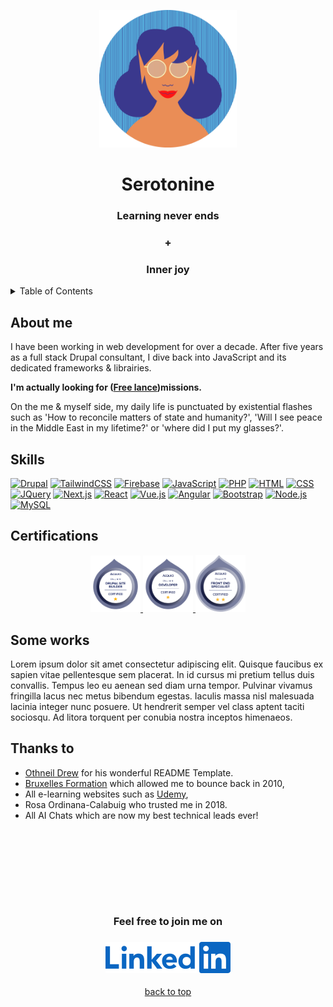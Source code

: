 <a id="readme-top"></a>

<p align="center">
  <img
    src="https://raw.githubusercontent.com/serotonine/Serotonine/master/images/profile_def_blue_red_lips.png"
    alt="logo Serotonine"
    width="220"
  />
</p>
<summary align="center">
<h1>Serotonine</h1>
</summary>
<h3 align="center">Learning never ends</h3>
<h3 align="center">+</h3>
<h3 align="center">Inner joy</h3>

<!-- TABLE OF CONTENTS -->
<details>
  <summary>Table of Contents</summary>
  <ol>
    <li>
      <a href="#about-me">About me</a>
    </li>
    <li>
      <a href="#skills">Skills</a>
    </li>
     <li><a href="#certifications">Certifications</a></li>
    <li><a href="#some-works">Some works</a></li>
    <li><a href="#thanks-to">Thanks to</a></li>
    <li><a href="#contact">Contact</a></li>
  </ol>
</details>

## About me

I have been working in web development for over a decade.
After five years as a full stack Drupal consultant, I dive back into JavaScript and its dedicated frameworks & librairies.

**I'm actually looking for ([Free lance](https://smartbe.be/en/))missions.**

On the me & myself side, my daily life is punctuated by existential flashes such as 'How to reconcile matters of state and humanity?', 'Will I see peace in the Middle East in my lifetime?' or 'where did I put my glasses?'.

## Skills

[![Drupal][Drupal.org]][Drupal-url]
[![TailwindCSS][TailwindCSS.org]][TailwindCSS-url]
[![Firebase][Firebase.org]][Firebase-url]
[![JavaScript][JavaScript.org]][JavaScript-url]
[![PHP][PHP.org]][PHP-url]
[![HTML][HTML.org]][HTML-url]
[![CSS][CSS.org]][CSS-url]
[![JQuery][JQuery.com]][JQuery-url]
[![Next.js][Next.js]][Next-url]
[![React][React.js]][React-url]
[![Vue.js][Vue.js]][Vue-url]
[![Angular][Angular.io]][Angular-url]
[![Bootstrap][Bootstrap.com]][Bootstrap-url]
[![Node.js][Node.js]][Node-url]
[![MySQL][MySQL]][MySQL-url]

## Certifications

<p align="center">
  <a href="https://serotonine.alwaysdata.net/certifications/1129_5_28519_1677415675_Sitebuilder_Certification.pdf">
    <img src="/images/acquia_certification_builder_drupal_9.png" width="80">
  </a>
  <a href="https://serotonine.alwaysdata.net/certifications/1130_5_28519_1681123723_Developer_Certification.pdf">
    <img src="/images/acquia_certification_develop_drupal_9.png" width="80">
  </a>
  <a href="https://serotonine.alwaysdata.net/certifications/1130_5_28519_1681123723_Developer_Certification.pdf">
    <img src="/images/acquia_certification_front_end_specialist_drupal_11.png" width="80">
  </a>
</p>

## Some works

<p>Lorem ipsum dolor sit amet consectetur adipiscing elit. Quisque faucibus ex sapien vitae pellentesque sem placerat. In id cursus mi pretium tellus duis convallis. Tempus leo eu aenean sed diam urna tempor. Pulvinar vivamus fringilla lacus nec metus bibendum egestas. Iaculis massa nisl malesuada lacinia integer nunc posuere. Ut hendrerit semper vel class aptent taciti sociosqu. Ad litora torquent per conubia nostra inceptos himenaeos.</p>

## Thanks to

- [Othneil Drew](https://github.com/othneildrew/Best-README-Template?tab=readme-ov-file#usage) for his wonderful README Template.
- [Bruxelles Formation](https://www.bruxellesformation.brussels) which allowed me to bounce back in 2010,
- All e-learning websites such as [Udemy](https://www.udemy.com/),
- Rosa Ordinana-Calabuig who trusted me in 2018.
- All AI Chats which are now my best technical leads ever!
<h3>&nbsp;</h3>
<h3>&nbsp;</h3>
<h3>&nbsp;</h3>
<a id="contact"></a>
<h3 align="center">Feel free to join me on</h3>
<h3 align="center">
<a href="https://www.linkedin.com/in/julie-danjou">
<img src="/images/LinkedIn.svg" alt="Linkedin" width="200">
</a>
</h3>

<p align="center"><a href="#readme-top">back to top</a></p>

<!-- MARKDOWN LINKS & IMAGES -->
<!-- https://www.markdownguide.org/basic-syntax/#reference-style-links -->

<!-- Next.js -->

[Next.js]: https://img.shields.io/badge/next.js-000000?style=for-the-badge&logo=nextdotjs&logoColor=white

<!-- React -->

[Next-url]: https://nextjs.org/
[React.js]: https://img.shields.io/badge/React-20232A?style=for-the-badge&logo=react&logoColor=61DAFB
[React-url]: https://reactjs.org/

<!-- Vue.js -->

[Vue.js]: https://img.shields.io/badge/Vue.js-35495E?style=for-the-badge&logo=vuedotjs&logoColor=4FC08D
[Vue-url]: https://vuejs.org/

<!-- Angular -->

[Angular.io]: https://img.shields.io/badge/Angular-DD0031?style=for-the-badge&logo=angular&logoColor=white
[Angular-url]: https://angular.io/

<!-- Bootstrap -->

[Bootstrap.com]: https://img.shields.io/badge/Bootstrap-563D7C?style=for-the-badge&logo=bootstrap&logoColor=white
[Bootstrap-url]: https://getbootstrap.com

<!-- JQuery -->

[JQuery.com]: https://img.shields.io/badge/jQuery-0769AD?style=for-the-badge&logo=jquery&logoColor=white
[JQuery-url]: https://jquery.com

<!-- Drupal -->

[Drupal.org]: https://img.shields.io/badge/Drupal-009cde?style=for-the-badge&logo=drupal&logoColor=white
[Drupal-url]: https://new.drupal.org

<!-- Tailwind CSS -->

[TailwindCSS.org]: https://img.shields.io/badge/TailwindCSS-38B2AC?style=for-the-badge&logo=tailwindcss&logoColor=white
[TailwindCSS-url]: https://tailwindcss.com

<!-- Firebase -->

[Firebase.org]: https://img.shields.io/badge/Firebase-FFCA28?style=for-the-badge&logo=firebase&logoColor=black
[Firebase-url]: https://firebase.google.com

<!-- JavaScript -->

[JavaScript.org]: https://img.shields.io/badge/JavaScript-F7DF1E?style=for-the-badge&logo=javascript&logoColor=black
[JavaScript-url]: https://developer.mozilla.org/en-US/docs/Web/JavaScript

<!-- PHP -->

[PHP.org]: https://img.shields.io/badge/PHP-777BB4?style=for-the-badge&logo=php&logoColor=white
[PHP-url]: https://www.php.net

<!-- HTML -->

[HTML.org]: https://img.shields.io/badge/HTML5-E34F26?style=for-the-badge&logo=html5&logoColor=white
[HTML-url]: https://developer.mozilla.org/en-US/docs/Web/HTML

<!-- CSS -->

[CSS.org]: https://img.shields.io/badge/CSS3-1572B6?style=for-the-badge&logo=css3&logoColor=white
[CSS-url]: https://developer.mozilla.org/en-US/docs/Web/CSS

<!-- Node.js -->

[Node.js]: https://img.shields.io/badge/Node.js-339933?style=for-the-badge&logo=node.js&logoColor=white
[Node-url]: https://nodejs.org/

<!-- MySQL -->

[MySQL]: https://img.shields.io/badge/MySQL-4479A1?style=for-the-badge&logo=mysql&logoColor=white
[MySQL-url]: https://www.mysql.com/

<!-- Linkedin -->

[Linkedin.com]: /images/LinkedIn.svg
[Linkedin-url]: https://www.linkedin.com/in/julie-danjou
